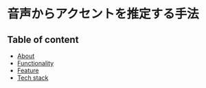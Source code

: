 # 音声からアクセントを推定する手法
## Table of content
* [About](#about)
* [Functionality](#functionality)
* [Feature](#feature)
* [Tech stack](#tech-stack)

